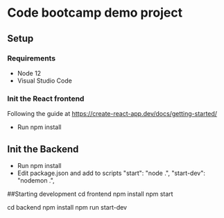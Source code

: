 # Code bootcamp demo project
## Setup
### Requirements
 * Node 12
 * Visual Studio Code
 
### Init the React frontend 
Following the guide at https://create-react-app.dev/docs/getting-started/

* Run npm install

## Init the Backend
* Run npm install
* Edit package.json and add to scripts
    "start": "node .",
    "start-dev": "nodemon .",

##Starting development
 cd frontend
 npm install
 npm start

 cd backend
 npm install
 npm run start-dev


